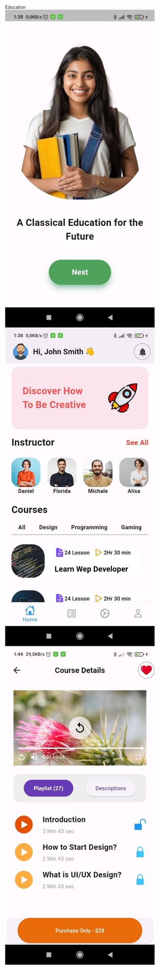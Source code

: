 Education
![Education](fon/education.jpg)
![Education](fon/education2.jpg)
![Education](fon/education3.jpg)

